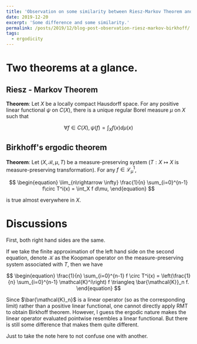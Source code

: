 ```yaml
---
title: 'Observation on some similarity between Riesz-Markov Theorem and Birkhoff theorem'
date: 2019-12-20
excerpt: 'Some difference and some similarity.'
permalink: /posts/2019/12/blog-post-observation-riesz-markov-birkhoff/
tags:
  - ergodicity
---
```


# Two theorems at a glance.
## Riesz - Markov Theorem

**Theorem**: Let $X$ be a locally compact Hausdorff space. For any positive linear functional $\psi$ on $C(X)$, there is a unique regular Borel measure $\mu$ on $X$ such that

$$
\begin{equation}
\forall f \in C(X), \psi(f) = \int_X f(x) d\mu(x)
\end{equation}
$$

## Birkhoff's ergodic theorem

**Theorem**: Let $(X, \mathcal{B}, \mu, T)$ be a measure-preserving system ($T: X \mapsto X$ is measure-preserving transformation). For any $f \in \mathcal{L}_{\mu}^1$, 

$$
\begin{equation}
\lim_{n\rightarrow \infty} \frac{1}{n} \sum_{i=0}^{n-1} f\circ T^i(x) = \int_X f d\mu,
\end{equation}
$$

is true almost everywhere in $X$. 

# Discussions

First, both right hand sides are the same. 

If we take the finite approximation of the left hand side on the second equation, denote $\mathcal{K}$ as the Koopman operator on the measure-preserving system associated with $T$, then we have 

$$
\begin{equation} 
\frac{1}{n} \sum_{i=0}^{n-1} f \circ T^i(x) = \left(\frac{1}{n} \sum_{i=0}^{n-1} \mathcal{K}^i\right) f \triangleq \bar{\mathcal{K}}_n f. 
\end{equation}
$$

Since $\bar{\mathcal{K}_n}$ is a linear operator (so as the corresponding limit) rather than a positive linear functional, one cannot directly apply RMT to obtain Birkhoff theorem. However, I guess the ergodic nature makes the linear operator evaluated pointwise resembles a linear functional. But there is still some difference that makes them quite different. 



Just to take the note here to not confuse one with another. 
